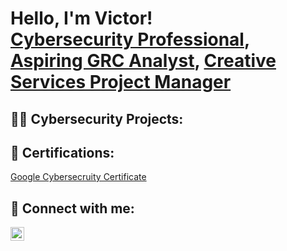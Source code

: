 <h1>Hello, I'm Victor! <br/><a href="https://github.com/Motivated2Learn">Cybersecurity Professional</a>, <a href="https://www.linkedin.com/in/vboydv/">Aspiring GRC Analyst</a>, <a href="https://www.feldentertainment.com/company/">Creative Services Project Manager</a>

<h2>👨‍💻 Cybersecurity Projects:</h2>


<h2>📜 Certifications:</h2>

<a href="https://www.credly.com/badges/805a1ac9-197f-44fe-b8e0-253a66fd658a/public_url">Google Cybersecruity Certificate</a>

<h2> 🤳 Connect with me:</h2>


[<img align="left" alt="VictorBoyd | LinkedIn" width="22px" src="https://cdn.jsdelivr.net/npm/simple-icons@v3/icons/linkedin.svg" />][linkedin]


[linkedin]: https://linkedin.com/in/vboydv

<!--
**joshmadakor1/joshmadakor1** is a ✨ _special_ ✨ repository because its `README.md` (this file) appears on your GitHub profile.

Here are some ideas to get you started:

- 🔭 I’m currently working on ...
- 🌱 I’m currently learning ...
- 👯 I’m looking to collaborate on ...
- 🤔 I’m looking for help with ...
- 💬 Ask me about ...
- 📫 How to reach me: ...
- 😄 Pronouns: ...
- ⚡ Fun fact: ...
-->
